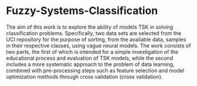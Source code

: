 # Fuzzy-Systems-Classification
The aim of this work is to explore the ability of models TSK in solving classification problems. Specifically, two data sets are selected from the UCI repository for the purpose of sorting, from the available data, samples in their respective classes, using vague neural models. The work consists of two parts, the first of which is intended for a simple investigation of the educational process and evaluation of TSK models, while the second includes a more systematic approach to the problem of data learning, combined with pre-processing steps such as feature selection and model optimization methods through cross validation (cross validation).
